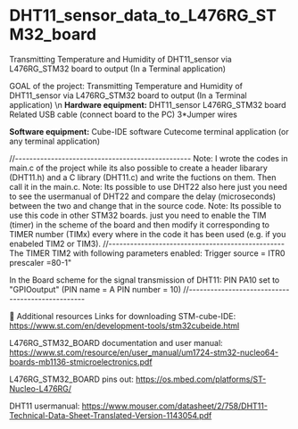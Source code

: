 # DHT11_sensor_data_to_L476RG_STM32_board
Transmitting Temperature and Humidity of DHT11_sensor via L476RG_STM32 board to output (In a Terminal application)

GOAL of the project:
Transmitting Temperature and Humidity of DHT11_sensor via L476RG_STM32 board to output (In a Terminal application)
\n
<b>Hardware equipment:</b>
DHT11_sensor
L476RG_STM32 board
Related USB cable (connect board to the PC)
3*Jumper wires

<b>Software equipment:</b>
Cube-IDE software
Cutecome terminal application (or any terminal application)

//-------------------------------------------------
Note:
I wrote the codes in main.c of the project while its also possible to create a header libarary (DHT11.h) and a C library (DHT11.c) and write the fuctions on them. Then call it in the main.c.
Note:
Its possible to use DHT22 also here just you need to see the usermanual of DHT22 and compare the delay (microseconds) between the two and change that in the source code.
Note:
Its possible to use this code  in other STM32 boards. just you need to enable the TIM (timer) in the scheme of the board and then modify it corresponding to TIMER number (TIMx) every where in the code it has been used (e.g. if you enabeled TIM2 or TIM3).
//-------------------------------------------------
The TIMER TIM2 with following parameters enabled:
Trigger source = ITR0
prescaler =80-1"

In the Board scheme for the signal transmission of DHT11:
PIN PA10 set to "GPIOoutput" (PIN name = A PIN number = 10)
//-------------------------------------------------

👋 Additional resources
Links for downloading STM-cube-IDE:
https://www.st.com/en/development-tools/stm32cubeide.html

L476RG_STM32_BOARD documentation and user manual:
https://www.st.com/resource/en/user_manual/um1724-stm32-nucleo64-boards-mb1136-stmicroelectronics.pdf

L476RG_STM32_BOARD pins out:
https://os.mbed.com/platforms/ST-Nucleo-L476RG/

DHT11 usermanual:
https://www.mouser.com/datasheet/2/758/DHT11-Technical-Data-Sheet-Translated-Version-1143054.pdf
